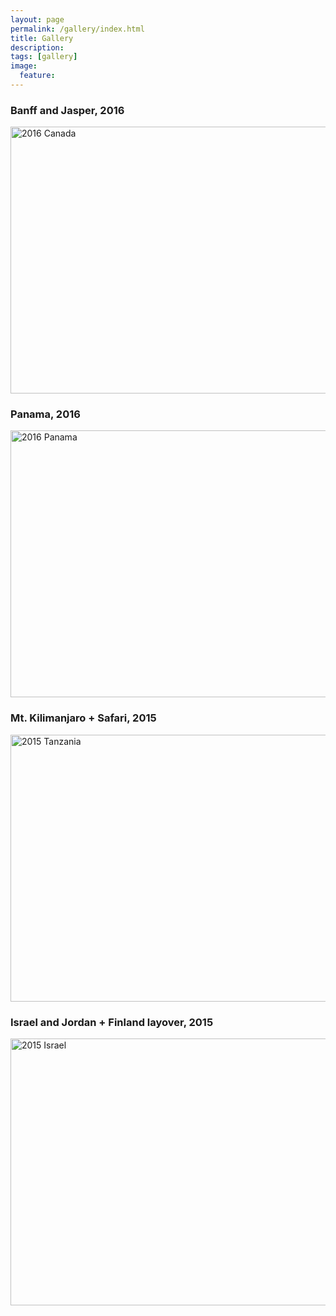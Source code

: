 ```yaml
---
layout: page
permalink: /gallery/index.html
title: Gallery
description: 
tags: [gallery]
image:
  feature:
---
```


### Banff and Jasper, 2016

<a data-flickr-embed="true"  href="https://www.flickr.com/photos/98579460@N03/albums/72157669807173654" title="2016 Canada"><img src="https://c3.staticflickr.com/9/8069/29127839442_946f291d2c_z.jpg" width="640" height="427" alt="2016 Canada"></a><script async src="//embedr.flickr.com/assets/client-code.js" charset="utf-8"></script>

### Panama, 2016

<a data-flickr-embed="true"  href="https://www.flickr.com/photos/98579460@N03/albums/72157673526659455" title="2016 Panama"><img src="https://c5.staticflickr.com/8/7513/29478012196_92884468c9_z.jpg" width="640" height="427" alt="2016 Panama"></a>

### Mt. Kilimanjaro + Safari, 2015

<a data-flickr-embed="true"  href="https://www.flickr.com/photos/98579460@N03/albums/72157662776203470" title="2015 Tanzania"><img src="https://c7.staticflickr.com/2/1631/24168439782_68e6db8767_z.jpg" width="640" height="427" alt="2015 Tanzania"></a>

### Israel and Jordan + Finland layover, 2015

<a data-flickr-embed="true"  href="https://www.flickr.com/photos/98579460@N03/albums/72157656848563668" title="2015 Israel"><img src="https://c8.staticflickr.com/6/5774/20578793895_4c8c5bf654_z.jpg" width="640" height="427" alt="2015 Israel"></a>
